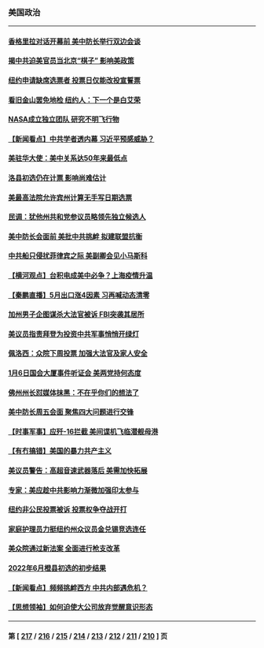 ### 美国政治
---
#### [香格里拉对话开幕前 美中防长举行双边会谈](../../pages/ncid1078159/n13756513.md) 
#### [揭中共迫美官员当北京“棋子” 影响美政策](../../pages/ncid1078159/n13756162.md) 
#### [纽约申请缺席选票者 投票日仅能改投宣誓票](../../pages/ncid1078159/n13756298.md) 
#### [看旧金山罢免地检 纽约人：下一个是白艾荣](../../pages/ncid1078159/n13756296.md) 
#### [NASA成立独立团队 研究不明飞行物](../../pages/ncid1078159/n13756316.md) 
#### [【新闻看点】中共学者透内幕 习近平预感威胁？](../../pages/ncid1078159/n13755958.md) 
#### [美驻华大使：美中关系达50年来最低点](../../pages/ncid1078159/n13756184.md) 
#### [洛县初选仍在计票 影响尚难估计](../../pages/ncid1078159/n13756209.md) 
#### [美最高法院允许宾州计算无手写日期选票](../../pages/ncid1078159/n13756225.md) 
#### [民调：犹他州共和党参议员略领先独立候选人](../../pages/ncid1078159/n13756103.md) 
#### [美中防长会面前 美批中共挑衅 拟建联盟抗衡](../../pages/ncid1078159/n13755925.md) 
#### [中共船只侵扰菲律宾之际 美副卿会见小马斯科](../../pages/ncid1078159/n13755986.md) 
#### [【横河观点】台积电成美中必争？上海疫情升温](../../pages/ncid1078159/n13756147.md) 
#### [【秦鹏直播】5月出口涨4因素 习再喊动态清零](../../pages/ncid1078159/n13756107.md) 
#### [加州男子企图谋杀大法官被诉 FBI突袭其居所](../../pages/ncid1078159/n13756052.md) 
#### [美议员指责拜登为投资中共军事悄悄开绿灯](../../pages/ncid1078159/n13756097.md) 
#### [佩洛西：众院下周投票 加强大法官及家人安全](../../pages/ncid1078159/n13756009.md) 
#### [1月6日国会大厦事件听证会 美两党持何态度](../../pages/ncid1078159/n13755913.md) 
#### [佛州州长怼媒体抹黑：不在乎你们的想法了](../../pages/ncid1078159/n13755901.md) 
#### [美中防长周五会面 聚焦四大问题进行交锋](../../pages/ncid1078159/n13755758.md) 
#### [【时事军事】应歼-16拦截 美间谍机飞临潜舰母港](../../pages/ncid1078159/n13755530.md) 
#### [【有冇搞错】美国的暴力共产主义](../../pages/ncid1078159/n13755507.md) 
#### [美议员警告：高超音速武器落后 美需加快拓展](../../pages/ncid1078159/n13755647.md) 
#### [专家：美应趁中共影响力渐微加强印太参与](../../pages/ncid1078159/n13755516.md) 
#### [纽约非公民投票被诉 投票权争夺战开打](../../pages/ncid1078159/n13755486.md) 
#### [家庭护理员力挺纽约州众议员金兑锡竞选连任](../../pages/ncid1078159/n13755464.md) 
#### [美众院通过新法案 全面进行枪支改革](../../pages/ncid1078159/n13755378.md) 
#### [2022年6月橙县初选的初步结果](../../pages/ncid1078159/n13755426.md) 
#### [【新闻看点】频频挑衅西方 中共内部遇危机？](../../pages/ncid1078159/n13755017.md) 
#### [【思想领袖】如何迫使大公司放弃觉醒意识形态](../../pages/ncid1078159/n13723724.md) 

---
#### 第 [ [217](./217.md) / [216](./216.md) / [215](./215.md) / [214](./214.md) / [213](./213.md) / [212](./212.md) / [211](./211.md) / [210](./210.md) ] 页
